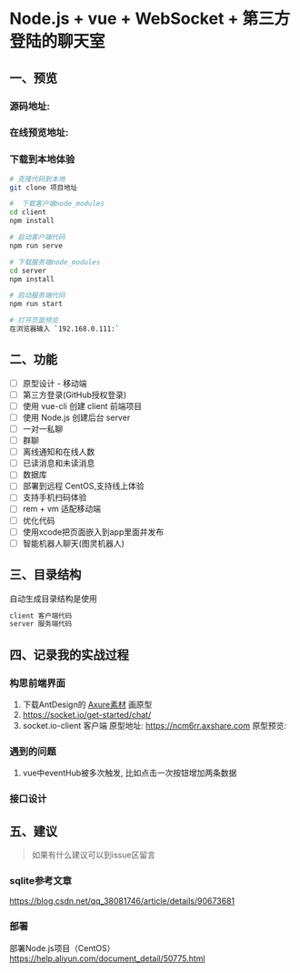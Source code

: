# Node.js + vue + WebSocket + 第三方登陆的聊天室

## 一、预览
### 源码地址: 
### 在线预览地址:
### 下载到本地体验
```bash
# 克隆代码到本地
git clone 项目地址

#  下载客户端node_modules
cd client
npm install

# 启动客户端代码
npm run serve

# 下载服务端node_modules
cd server
npm install

# 启动服务端代码
npm run start

# 打开页面预览
在浏览器输入 `192.168.0.111:`
```
## 二、功能
- [ ] 原型设计 - 移动端
- [ ] 第三方登录(GitHub授权登录)
- [ ] 使用 vue-cli 创建 client 前端项目
- [ ] 使用 Node.js 创建后台 server
- [ ] 一对一私聊
- [ ] 群聊
- [ ] 离线通知和在线人数
- [ ] 已读消息和未读消息
- [ ] 数据库
- [ ] 部署到远程 CentOS,支持线上体验
- [ ] 支持手机扫码体验
- [ ] rem + vm 适配移动端
- [ ] 优化代码
- [ ] 使用xcode把页面嵌入到app里面并发布
- [ ] 智能机器人聊天(图灵机器人)
## 三、目录结构

自动生成目录结构是使用

```markdown
client 客户端代码
server 服务端代码
```

## 四、记录我的实战过程
### 构思前端界面
1. 下载AntDesign的 [Axure素材](http://library.ant.design/) 画原型
2. https://socket.io/get-started/chat/
3. socket.io-client 客户端
原型地址: https://ncm6rr.axshare.com
原型预览: 
### 遇到的问题
1. vue中eventHub被多次触发, 比如点击一次按钮增加两条数据
### 接口设计

## 五、建议
> 如果有什么建议可以到issue区留言

### sqlite参考文章
https://blog.csdn.net/qq_38081746/article/details/90673681

### 部署

部署Node.js项目（CentOS） https://help.aliyun.com/document_detail/50775.html